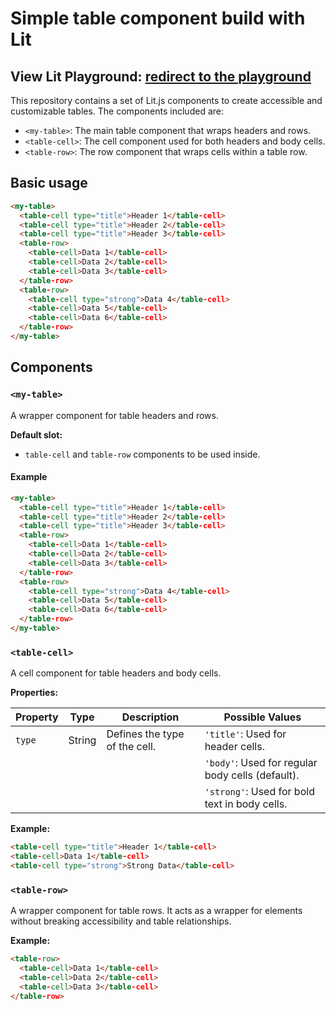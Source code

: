 # Simple table component build with Lit

**View Lit Playground:** **[redirect to the playground](https://lit.dev/playground/#view-mode=code&gist=5638bc680a41c789017576578363c481)**
---

This repository contains a set of Lit.js components to create accessible and customizable tables. The components included are:

- `<my-table>`: The main table component that wraps headers and rows.
- `<table-cell>`: The cell component used for both headers and body cells.
- `<table-row>`: The row component that wraps cells within a table row.

## Basic usage

```html
<my-table>
  <table-cell type="title">Header 1</table-cell>
  <table-cell type="title">Header 2</table-cell>
  <table-cell type="title">Header 3</table-cell>
  <table-row>
    <table-cell>Data 1</table-cell>
    <table-cell>Data 2</table-cell>
    <table-cell>Data 3</table-cell>
  </table-row>
  <table-row>
    <table-cell type="strong">Data 4</table-cell>
    <table-cell>Data 5</table-cell>
    <table-cell>Data 6</table-cell>
  </table-row>
</my-table>
```

## Components

### `<my-table>`

A wrapper component for table headers and rows.

**Default slot:**

- `table-cell` and `table-row` components to be used inside.

#### Example

```html
<my-table>
  <table-cell type="title">Header 1</table-cell>
  <table-cell type="title">Header 2</table-cell>
  <table-cell type="title">Header 3</table-cell>
  <table-row>
    <table-cell>Data 1</table-cell>
    <table-cell>Data 2</table-cell>
    <table-cell>Data 3</table-cell>
  </table-row>
  <table-row>
    <table-cell type="strong">Data 4</table-cell>
    <table-cell>Data 5</table-cell>
    <table-cell>Data 6</table-cell>
  </table-row>
</my-table>
```

### `<table-cell>`

A cell component for table headers and body cells.

**Properties:**

| Property | Type   | Description                                         | Possible Values                              |
|----------|--------|-----------------------------------------------------|----------------------------------------------|
| `type`   | String | Defines the type of the cell.                       | `'title'`: Used for header cells.            |
|          |        |                                                     | `'body'`: Used for regular body cells (default). |
|          |        |                                                     | `'strong'`: Used for bold text in body cells. |

**Example:**

```html
<table-cell type="title">Header 1</table-cell>
<table-cell>Data 1</table-cell>
<table-cell type="strong">Strong Data</table-cell>
```

### `<table-row>`
A wrapper component for table rows. It acts as a wrapper for <tr> elements without breaking accessibility and table relationships.

**Example:**
```html
<table-row>
  <table-cell>Data 1</table-cell>
  <table-cell>Data 2</table-cell>
  <table-cell>Data 3</table-cell>
</table-row>
```
